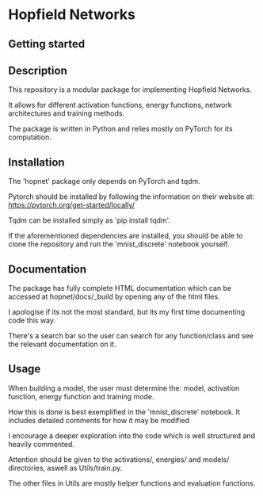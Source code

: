 # Hopfield Networks

## Getting started


## Description
This repository is a modular package for implementing Hopfield Networks.

It allows for different activation functions, energy functions, network architectures and training methods.

The package is written in Python and relies mostly on PyTorch for its computation.

## Installation
The 'hopnet' package only depends on PyTorch and tqdm. 

Pytorch should be installed by following the information on their website at: https://pytorch.org/get-started/locally/

Tqdm can be installed simply as 'pip install tqdm'.

If the aforementioned dependencies are installed, you should be able to clone the repository and run the 'mnist_discrete' notebook yourself.

## Documentation
The package has fully complete HTML documentation which can be accessed at hopnet/docs/_build by opening any of the html files.

I apologise if its not the most standard, but its my first time documenting code this way. 

There's a search bar so the user can search for any function/class and see the relevant documentation on it.

## Usage
When building a model, the user must determine the: model, activation function, energy function and training mode.

How this is done is best exemplified in the 'mnist_discrete' notebook. It includes detailed comments for how it may be modified

I encourage a deeper exploration into the code which is well structured and heavily commented. 

Attention should be given to the activations/, energies/ and models/ directories, aswell as Utils/train.py.

The other files in Utils are mostly helper functions and evaluation functions.
